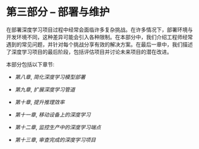 # 第三部分 – 部署与维护

在部署深度学习项目过程中经常会面临许多复杂挑战。在许多情况下，部署环境与开发环境不同，这种差异可能会引入各种限制。在本部分中，我们介绍工程师经常遇到的常见问题，并针对每个挑战分享有效的解决方案。在最后一章中，我们描述了深度学习项目的最后阶段，包括评估项目并讨论未来项目的潜在改进。

本部分包括以下章节:

+   *第八章*, *简化深度学习模型部署*

+   *第九章*, *扩展深度学习管道*

+   *第十章*, *提升推理效率*

+   *第十一章*, *移动设备上的深度学习*

+   *第十二章*, *监控生产中的深度学习端点*

+   *第十三章*, *审查完成的深度学习项目*

